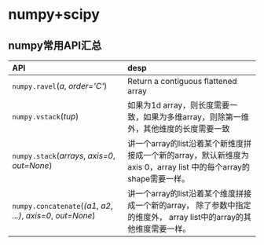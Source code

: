 # numpy+scipy

## numpy常用API汇总

| API | desp |
| :--- | :--- |
|  `numpy.ravel`\(_a_, _order='C'_\) | Return a contiguous flattened array |
|  `numpy.vstack`\(_tup_\) | 如果为1d array，则长度需要一致，如果为多维array，则除第一维外，其他维度的长度需要一致 |
|  `numpy.stack`\(_arrays_, _axis=0_, _out=None_\) | 讲一个array的list沿着某个新维度拼接成一个新的array，默认新维度为axis 0，array list 中的每个array的shape需要一样。 |
|  `numpy.concatenate`\(_\(a1_, _a2_, _...\)_, _axis=0_, _out=None_\) | 讲一个array的list沿着某个维度拼接成一个新的array， 除了参数中指定的维度外， array list中的array的其他维度需要一样。 |




